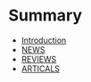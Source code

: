 # Summary

* [Introduction](README.md)
* [NEWS](news.md)
* [REVIEWS](reviews.md)
* [ARTICALS](articals.md)

